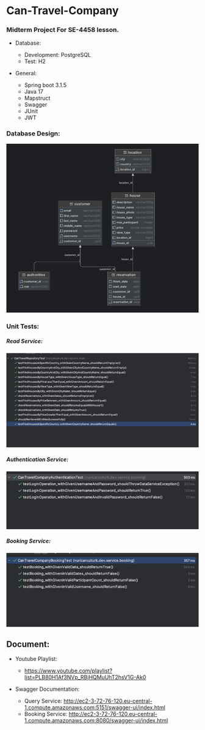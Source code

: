 # Can-Travel-Company

### Midterm Project For SE-4458 lesson.

- Database:
    - Development: PostgreSQL
    - Test: H2

- General:
    - Spring boot 3.1.5
    - Java 17
    - Mapstruct
    - Swagger
    - JUnit
    - JWT

### Database Design:

![db_design.png](image%2Fdb_design.png)

### Unit Tests:

##### Read Service:

![unit_tests.png](image%2Funit_tests.png)

##### Authentication Service:

![auth_test.png](image%2Fauth_test.png)

##### Booking Service:

![booking_test.png](image%2Fbooking_test.png)

## Document:
- Youtube Playlist:
  - https://www.youtube.com/playlist?list=PLB80H1Af3NVp_RBjHQMuUhT2hsV1G-Ak0

- Swagger Documentation:
  - Query Service: http://ec2-3-72-76-120.eu-central-1.compute.amazonaws.com:5151/swagger-ui/index.html
  - Booking Service: http://ec2-3-72-76-120.eu-central-1.compute.amazonaws.com:8080/swagger-ui/index.html
